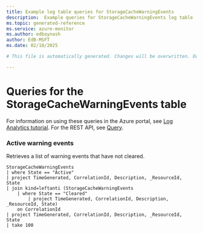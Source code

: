 ```yaml
---
title: Example log table queries for StorageCacheWarningEvents
description:  Example queries for StorageCacheWarningEvents log table
ms.topic: generated-reference
ms.service: azure-monitor
ms.author: edbaynash
author: EdB-MSFT
ms.date: 02/18/2025

# This file is automatically generated. Changes will be overwritten. Do not change this file directly. 

---
```


# Queries for the StorageCacheWarningEvents table

For information on using these queries in the Azure portal, see [Log Analytics tutorial](/azure/azure-monitor/logs/log-analytics-tutorial). For the REST API, see [Query](/rest/api/loganalytics/query).


### Active warning events  


Retrieves a list of warning events that have not cleared.  

```query
StorageCacheWarningEvents
| where State == "Active"
| project TimeGenerated, CorrelationId, Description, _ResourceId, State
| join kind=leftanti (StorageCacheWarningEvents
    | where State == "Cleared"
        | project TimeGenerated, CorrelationId, Description, _ResourceId, State)
    on CorrelationId
| project TimeGenerated, CorrelationId, Description, _ResourceId, State
| take 100

```

